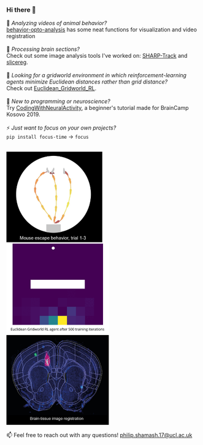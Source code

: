 ### Hi there 👋
🐁 *Analyzing videos of animal behavior?*  <br/>
[behavior-opto-analysis](https://github.com/philshams/behavior-opto-analysis) has some neat functions for visualization and video registration
 <br/> <br/>
 🔬 *Processing brain sections?* <br/>
 Check out some image analysis tools I've worked on: [SHARP-Track](https://github.com/cortex-lab/allenCCF) and [slicereg](https://github.com/brainglobe/slicereg).
 <br/> <br/>
 📐 *Looking for a gridworld environment in which reinforcement-learning agents minimize Euclidean distances rather than grid distance?* <br/>
 Check out [Euclidean_Gridworld_RL](https://github.com/philshams/Euclidean_Gridworld_RL).
 <br/> <br/>
 🧠 *New to programming or neuroscience?* <br/>
 Try [CodingWithNeuralActivity](https://github.com/philshams/CodingWithNeuralActivity), a beginner's tutorial made for BrainCamp Kosovo 2019.
 <br/> <br/>
 ⚡ *Just want to focus on your own projects?* <br/>
`pip install focus-time`    ->   `focus`
 <br/> <br/>

<p float="left">
<img src="https://github.com/philshams/philshams/blob/main/movement_analysis.JPG" width="250"/> 
 &nbsp;&nbsp;&nbsp;&nbsp;&nbsp;&nbsp;
<img src="https://github.com/philshams/philshams/blob/main/test_500.gif" width="267"/>
 &nbsp;&nbsp;&nbsp;&nbsp;&nbsp;&nbsp;
<img src="https://github.com/philshams/philshams/blob/main/slice_image.JPG" width="267"/>
</p>

 📫 Feel free to reach out with any questions! philip.shamash.17@ucl.ac.uk
